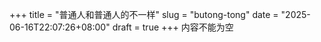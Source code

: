 +++
title = "普通人和普通人的不一样"
slug = "butong-tong"
date = "2025-06-16T22:07:26+08:00"
draft = true
+++ 
内容不能为空